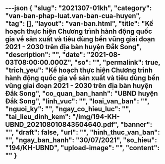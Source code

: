 ---json
{
    "slug": "2021307-01kh",
    "category": "van-ban-phap-luat.van-ban-cua-huyen",
    "tag": [],
    "layout": "van-ban.html",
    "title": "Kế hoạch thực hiện Chương trình hành động quốc gia về sản xuất và tiêu dùng bền vũng giai đoạn 2021 - 2030 trên địa bàn huyện Đắk Song",
    "description": "",
    "date": "2021-08-03T08:00:00.000Z",
    "so": "",
    "permalink": true,
    "trich_yeu": "Kế hoạch thực hiện Chương trình hành động quốc gia về sản xuất và tiêu dùng bền vũng giai đoạn 2021 - 2030 trên địa bàn huyện Đắk Song",
    "co_quan_ban_hanh": "UBND huyện Đắk Song",
    "linh_vuc": "",
    "loai_van_ban": "",
    "nguoi_ky": "",
    "ngay_co_hieu_luc": "",
    "tai_lieu_dinh_kem": "/img/194-KH-UBND_202108010843504640.pdf",
    "banner": "",
    "draft": false,
    "url": "",
    "hinh_thuc_van_ban": "",
    "ngay_ban_hanh": "30/07/2021",
    "so_hieu": "194/KH-UBND",
    "upload-image": "",
    "__content__": ""
}
---
